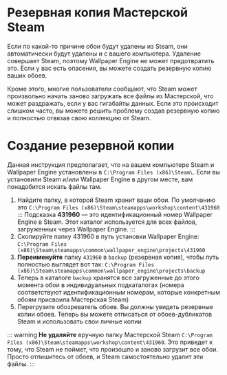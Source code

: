 # Резервная копия Мастерской Steam

Если по какой-то причине обои будут удалены из Steam, они автоматически будут удалены и с вашего компьютера. Удаление совершает Steam, поэтому Wallpaper Engine не может предотвратить это. Если у вас есть опасения, вы можете создать резервную копию ваших обоев.

Кроме этого, многие пользователи сообщают, что Steam может произвольно начать заново загружать все файлы из Мастерской, что может раздражать, если у вас гигабайты данных. Если это происходит слишком часто, вы можете решить проблему создав резервную копию и полностью отвязав свою коллекцию от Steam.

# Создание резервной копии

Данная инструкция предполагает, что на вашем компьютере Steam и Wallpaper Engine установлены в `C:\Program Files (x86)\Steam\`. Если вы установили Steam и/или Wallpaper Engine в другом месте, вам понадобится искать файлы там.

1. Найдите папку, в которой Steam хранит ваши обои. По умолчанию это `C:\Program Files (x86)\Steam\steamapps\workshop\content\431960` ::: Подсказка **431960** — это идентификационный номер Wallpaper Engine в Steam. Этот каталог используется для всех файлов, загруженных через Wallpaper Engine.
:::
2. Скопируйте папку 431960 в путь установки Wallpaper Engine: `C:\Program Files (x86)\Steam\steamapps\common\wallpaper_engine\projects\431960`
3. **Переименуйте** папку `431960` в `backup` (резервная копия), чтобы путь полностью выглядет вот так: `C:\Program Files (x86)\Steam\steamapps\common\wallpaper_engine\projects\backup`
4. Теперь в каталоге `backup` хранятся все загруженные до этого момента обои в индивидуальных подкаталогах (номера соответствуют идентификационным номерам, которые конкретным обоям присвоила Мастерская Steam)
5. Перегрузите обозреватель обоев. Вы должны увидеть резервные копии обоев. Теперь вы можете отписаться от обоев-дубликатов Steam и использовать свои личные копии

::: warning
**Не удаляйте** вручную папку Мастерской Steam `C:\Program Files (x86)\Steam\steamapps\workshop\content\431960`. Это приведет к тому, что Steam не поймет, что произошло и заново загрузит все обои. Просто отпишитесь от обоев, и Steam самостоятельно удалит эти файлы.
:::